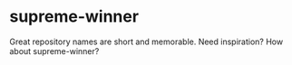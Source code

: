 # supreme-winner
Great repository names are short and memorable. Need inspiration? How about supreme-winner?
